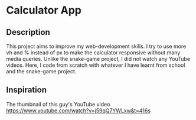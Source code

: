 # Calculator App

## Description

This project aims to improve my web-development skills. I try to use more vh and % instead of px to make the calculator responsive without many media queries. Unlike the snake-game project, I did not watch any YouTube videos. Here, I code from scratch with whatever I have learnt from school and the snake-game project. 

## Inspiration 

The thumbnail of this guy's YouTube video
https://www.youtube.com/watch?v=j59qQ7YWLxw&t=416s 
